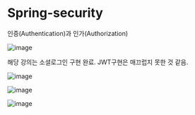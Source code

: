 # Spring-security
인증(Authentication)과 인가(Authorization)

![image](https://github.com/91CHS/SpringSecurity-JWT/assets/68048878/04bab179-f2bd-4270-8fb3-6af3232411b0)


해당 강의는 소셜로그인 구현 완료.
JWT구현은 매끄럽지 못한 것 같음.

![image](https://github.com/91CHS/SpringSecurity-JWT/assets/68048878/806e3ce1-1769-4065-99b6-ffe0ebc899de)

![image](https://github.com/91CHS/SpringSecurity-JWT/assets/68048878/bff0e9fe-310f-4215-8479-c96222aed307)

![image](https://github.com/91CHS/SpringSecurity-JWT/assets/68048878/a75de834-d6c4-4262-bc78-9f8fb019a5f1)


